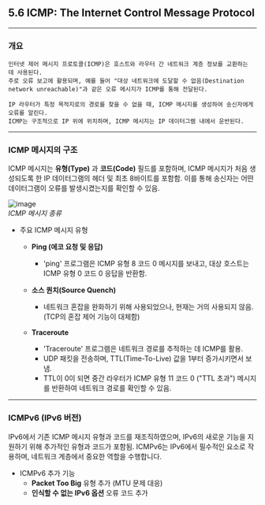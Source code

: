 ## 5.6 ICMP: The Internet Control Message Protocol

---

### 개요
```
인터넷 제어 메시지 프로토콜(ICMP)은 호스트와 라우터 간 네트워크 계층 정보를 교환하는 데 사용된다.
주로 오류 보고에 활용되며, 예를 들어 "대상 네트워크에 도달할 수 없음(Destination network unreachable)"과 같은 오류 메시지가 ICMP를 통해 전달된다.

IP 라우터가 특정 목적지로의 경로를 찾을 수 없을 때, ICMP 메시지를 생성하여 송신자에게 오류를 알린다.
ICMP는 구조적으로 IP 위에 위치하며, ICMP 메시지는 IP 데이터그램 내에서 운반된다.
```

---

### ICMP 메시지의 구조
ICMP 메시지는 **유형(Type)** 과 **코드(Code)** 필드를 포함하며, ICMP 메시지가 처음 생성되도록 한 IP 데이터그램의 헤더 및 최초 8바이트를 포함함. 이를 통해 송신자는 어떤 데이터그램이 오류를 발생시켰는지를 확인할 수 있음.

![image](https://github.com/user-attachments/assets/5a76ac39-28f1-4de0-907d-c9754c60fa51)<br>
*ICMP 메시지 종류*

- 주요 ICMP 메시지 유형
  - **Ping (에코 요청 및 응답)**
    - 'ping' 프로그램은 ICMP 유형 8 코드 0 메시지를 보내고, 대상 호스트는 ICMP 유형 0 코드 0 응답을 반환함.
  
  - **소스 퀀치(Source Quench)**
    - 네트워크 혼잡을 완화하기 위해 사용되었으나, 현재는 거의 사용되지 않음. (TCP의 혼잡 제어 기능이 대체함)

  - **Traceroute**
    - 'Traceroute' 프로그램은 네트워크 경로를 추적하는 데 ICMP를 활용.
    - UDP 패킷을 전송하며, TTL(Time-To-Live) 값을 1부터 증가시키면서 보냄.
    - TTL이 0이 되면 중간 라우터가 ICMP 유형 11 코드 0 ("TTL 초과") 메시지를 반환하여 네트워크 경로를 확인할 수 있음.

---

### ICMPv6 (IPv6 버전)
IPv6에서 기존 ICMP 메시지 유형과 코드를 재조직하였으며, IPv6의 새로운 기능을 지원하기 위해 추가적인 유형과 코드가 포함됨.
ICMPv6는 IPv6에서 필수적인 요소로 작용하며, 네트워크 계층에서 중요한 역할을 수행합니다.

- ICMPv6 추가 기능
  - **Packet Too Big** 유형 추가 (MTU 문제 대응)
  - **인식할 수 없는 IPv6 옵션** 오류 코드 추가

